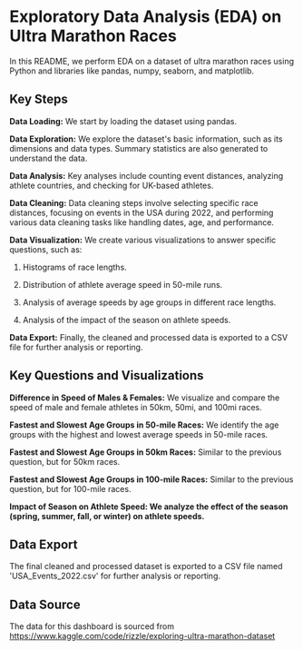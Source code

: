 # Exploratory Data Analysis (EDA) on Ultra Marathon Races

In this README, we perform EDA on a dataset of ultra marathon races using Python and libraries like pandas, numpy, seaborn, and matplotlib. 

## Key Steps

**Data Loading:** We start by loading the dataset using pandas.

**Data Exploration:** We explore the dataset's basic information, such as its dimensions and data types. Summary statistics are also generated to understand the data.

**Data Analysis:** Key analyses include counting event distances, analyzing athlete countries, and checking for UK-based athletes.

**Data Cleaning:** Data cleaning steps involve selecting specific race distances, focusing on events in the USA during 2022, and performing various data cleaning tasks like handling dates, age, and performance.

**Data Visualization:** We create various visualizations to answer specific questions, such as:

1) Histograms of race lengths.

2) Distribution of athlete average speed in 50-mile runs.

3) Analysis of average speeds by age groups in different race lengths.

4) Analysis of the impact of the season on athlete speeds.

**Data Export:** Finally, the cleaned and processed data is exported to a CSV file for further analysis or reporting.

## Key Questions and Visualizations

**Difference in Speed of Males & Females:** We visualize and compare the speed of male and female athletes in 50km, 50mi, and 100mi races.

**Fastest and Slowest Age Groups in 50-mile Races:** We identify the age groups with the highest and lowest average speeds in 50-mile races.

**Fastest and Slowest Age Groups in 50km Races:** Similar to the previous question, but for 50km races.

**Fastest and Slowest Age Groups in 100-mile Races:** Similar to the previous question, but for 100-mile races.

**Impact of Season on Athlete Speed: We analyze the effect of the season (spring, summer, fall, or winter) on athlete speeds.**

## Data Export

The final cleaned and processed dataset is exported to a CSV file named 'USA_Events_2022.csv' for further analysis or reporting.

## Data Source

The data for this dashboard is sourced from https://www.kaggle.com/code/rizzle/exploring-ultra-marathon-dataset
